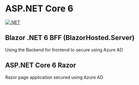 # ASP.NET Core 6 

[![.NET](https://github.com/damienbod/AspNetCore6Experiments/workflows/.NET/badge.svg)](https://github.com/damienbod/AspNetCore6Experiments/actions?query=workflow%3A.NET) 

## Blazor .NET 6 BFF  (BlazorHosted.Server)

Using the Backend for frontend to secure using Azure AD

## ASP.NET Core 6 Razor

Razor page application secured using Azure AD